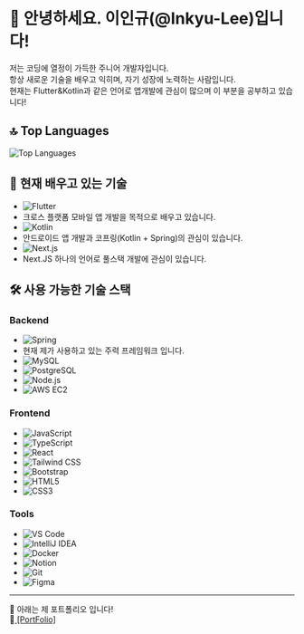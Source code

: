 # 👋 안녕하세요. 이인규(@Inkyu-Lee)입니다!

저는 코딩에 열정이 가득한 주니어 개발자입니다.<br>
항상 새로운 기술을 배우고 익히며, 자기 성장에 노력하는 사람입니다.<br>
현재는 Flutter&Kotlin과 같은 언어로 앱개발에 관심이 많으며 이 부분을 공부하고 있습니다!

## 🔝 Top Languages

![Top Languages](https://github-readme-stats.vercel.app/api/top-langs/?username=Inkyu-Lee&layout=compact&theme=radical)


## 🚀 현재 배우고 있는 기술
- ![Flutter](https://img.shields.io/badge/-Flutter-02569B?logo=flutter&logoColor=white&style=flat-square)
- 크로스 플랫폼 모바일 앱 개발을 목적으로 배우고 있습니다.
- ![Kotlin](https://img.shields.io/badge/-Kotlin-0095D5?logo=kotlin&logoColor=white&style=flat-square)
- 안드로이드 앱 개발과 코프링(Kotlin + Spring)의 관심이 있습니다.
- ![Next.js](https://img.shields.io/badge/-Next.js-000000?logo=next.js&logoColor=white&style=flat-square)
- Next.JS 하나의 언어로 풀스택 개발에 관심이 있습니다.

## 🛠️ 사용 가능한 기술 스택

### Backend
- ![Spring](https://img.shields.io/badge/-Spring-6DB33F?logo=spring&logoColor=white&style=flat-square)
- 현재 제가 사용하고 있는 주력 프레임워크 입니다.
- ![MySQL](https://img.shields.io/badge/-MySQL-4479A1?logo=mysql&logoColor=white&style=flat-square)
- ![PostgreSQL](https://img.shields.io/badge/-PostgreSQL-336791?logo=postgresql&logoColor=white&style=flat-square)
- ![Node.js](https://img.shields.io/badge/-Node.js-339933?logo=node.js&logoColor=white&style=flat-square)
- ![AWS EC2](https://img.shields.io/badge/-AWS%20EC2-FF9900?logo=amazon-aws&logoColor=white&style=flat-square)

### Frontend
- ![JavaScript](https://img.shields.io/badge/-JavaScript-F7DF1E?logo=javascript&logoColor=white&style=flat-square)
- ![TypeScript](https://img.shields.io/badge/-TypeScript-007ACC?logo=typescript&logoColor=white&style=flat-square)
- ![React](https://img.shields.io/badge/-React-61DAFB?logo=react&logoColor=white&style=flat-square)
- ![Tailwind CSS](https://img.shields.io/badge/-Tailwind%20CSS-06B6D4?logo=tailwind-css&logoColor=white&style=flat-square)
- ![Bootstrap](https://img.shields.io/badge/-Bootstrap-7952B3?logo=bootstrap&logoColor=white&style=flat-square)
- ![HTML5](https://img.shields.io/badge/-HTML5-E34F26?logo=html5&logoColor=white&style=flat-square)
- ![CSS3](https://img.shields.io/badge/-CSS3-1572B6?logo=css3&logoColor=white&style=flat-square)

### Tools
- ![VS Code](https://img.shields.io/badge/-VS%20Code-007ACC?logo=visual-studio-code&logoColor=white&style=flat-square)
- ![IntelliJ IDEA](https://img.shields.io/badge/-IntelliJ%20IDEA-000000?logo=intellij-idea&logoColor=white&style=flat-square)
- ![Docker](https://img.shields.io/badge/-Docker-2496ED?logo=docker&logoColor=white&style=flat-square)
- ![Notion](https://img.shields.io/badge/-Notion-000000?logo=notion&logoColor=white&style=flat-square)
- ![Git](https://img.shields.io/badge/-Git-F05032?logo=git&logoColor=white&style=flat-square)
- ![Figma](https://img.shields.io/badge/-Figma-F24E1E?logo=figma&logoColor=white&style=flat-square)

---

🌟 아래는 제 포트폴리오 입니다! <br>
🌟<a href="https://inkyu-lee.github.io/portfolio/"> [PortFolio] </a>

